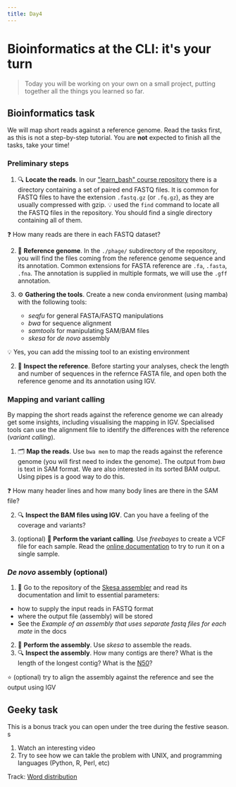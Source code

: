 ```yaml
---
title: Day4
---
```


# Bioinformatics at the CLI: it's your turn

> Today you will be working on your own on a small project, putting together all the things you learned so far.


## Bioinformatics task

We will map short reads against a reference genome.
Read the tasks first, as this is not a step-by-step tutorial.
You are **not** expected to finish all the tasks, take your time!


### Preliminary steps 

1. :mag: **Locate the reads**. In our ["learn_bash" course repository](https://github.com/telatin/learn_bash) there is a directory
containing a set of paired end FASTQ files. It is common for FASTQ files to have the extension `.fastq.gz` (or `.fq.gz`),
as they are usually compressed with gzip.
:bulb: used the `find` command to locate all the FASTQ files in the repository. You should find a single directory containing all of them.

:question: How many reads are there in each FASTQ dataset?

2. :book: **Reference genome**. In the `./phage/` subdirectory of the repository, 
you will find the files coming from the reference genome sequence and its annotation.
Common extensions for FASTA reference are `.fa`, `.fasta`, `.fna`.
The annotation is supplied in multiple formats, we will use the `.gff` annotation.

1. :gear: **Gathering the tools**. Create a new conda environment (using mamba) with the following tools:
   * *seqfu* for general FASTA/FASTQ manipulations
   * *bwa* for sequence alignment
   * *samtools* for manipulating SAM/BAM files
   * *skesa* for _de novo_ assembly

:bulb: Yes, you can add the missing tool to an existing environment

2. :microscope: **Inspect the reference**. Before starting your analyses, check the length and number of sequences in the refernce FASTA file, and open both the reference genome and its annotation using IGV. 

### Mapping and variant calling

By mapping the short reads against the reference genome we
can already get some insights, including visualising the mapping in IGV. Specialised tools can use the alignment file
to identify the differences with the reference (*variant calling*).

1. :card_index_dividers: **Map the reads**. Use `bwa mem` to map the reads against the reference genome (you will first need to index the genome). The output from *bwa* is text in SAM format. We are also interested in its sorted BAM output. Using pipes is a good way to do this. 

:question: How many header lines and how many body lines are there in the SAM file?

2. :mag: **Inspect the BAM files using IGV**. Can you have a feeling of the coverage and variants?

3. (optional) :rocket: **Perform the variant calling**. Use *freebayes* to create a VCF file for each sample. 
Read the [online documentation](https://github.com/freebayes/freebayes#usage) to try to run it on a single sample.

### *De novo* assembly (optional)

1. :book: Go to the repository of the [Skesa assembler](https://github.com/ncbi/SKESA#skesa---strategic-k-mer-extension-for-scrupulous-assemblies) and read its documentation and limit to essential parameters:
  * how to supply the input reads in FASTQ format
  * where the output file (assembly) will be stored
  * See the *Example of an assembly that uses separate fastq files for each mate* in the docs
2. :rocket: **Perform the assembly**. Use *skesa* to assemble the reads. 
3. :mag: **Inspect the assembly**. How many contigs are there? What is the length of the longest contig? What is the [N50](https://www.molecularecologist.com/2017/03/29/whats-n50/)?

:star: (optional) try to align the assembly against the reference and see the output using IGV



## Geeky task

This is a bonus track you can open under the tree during the festive season.
s
1. Watch an interesting video
2. Try to see how we can takle the problem with UNIX, and programming languages (Python, R, Perl, etc)

Track: [Word distribution](https://telatin.github.io/microbiome-bioinformatics/Words-distribution/)




